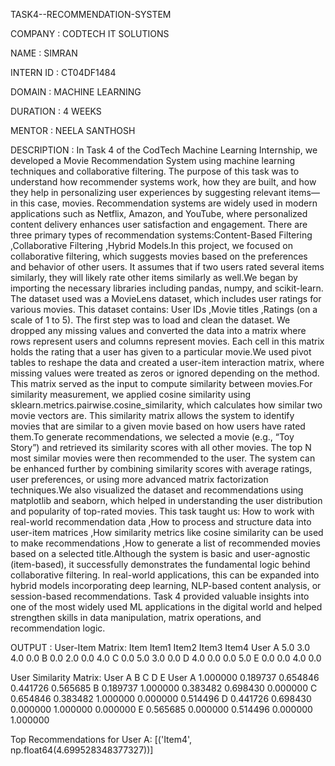 TASK4--RECOMMENDATION-SYSTEM

COMPANY : CODTECH IT SOLUTIONS

NAME : SIMRAN

INTERN ID : CT04DF1484

DOMAIN : MACHINE LEARNING

DURATION : 4 WEEKS

MENTOR : NEELA SANTHOSH 

DESCRIPTION : In Task 4 of the CodTech Machine Learning Internship, we developed a Movie Recommendation System using machine learning techniques and collaborative filtering. The purpose of this task was to understand how recommender systems work, how they are built, and how they help in personalizing user experiences by suggesting relevant items—in this case, movies. Recommendation systems are widely used in modern applications such as Netflix, Amazon, and YouTube, where personalized content delivery enhances user satisfaction and engagement. There are three primary types of recommendation systems:Content-Based Filtering ,Collaborative Filtering ,Hybrid Models.In this project, we focused on collaborative filtering, which suggests movies based on the preferences and behavior of other users. It assumes that if two users rated several items similarly, they will likely rate other items similarly as well.We began by importing the necessary libraries including pandas, numpy, and scikit-learn. The dataset used was a MovieLens dataset, which includes user ratings for various movies. This dataset contains: User IDs ,Movie titles ,Ratings (on a scale of 1 to 5). The first step was to load and clean the dataset. We dropped any missing values and converted the data into a matrix where rows represent users and columns represent movies. Each cell in this matrix holds the rating that a user has given to a particular movie.We used pivot tables to reshape the data and created a user-item interaction matrix, where missing values were treated as zeros or ignored depending on the method. This matrix served as the input to compute similarity between movies.For similarity measurement, we applied cosine similarity using sklearn.metrics.pairwise.cosine_similarity, which calculates how similar two movie vectors are. This similarity matrix allows the system to identify movies that are similar to a given movie based on how users have rated them.To generate recommendations, we selected a movie (e.g., “Toy Story”) and retrieved its similarity scores with all other movies. The top N most similar movies were then recommended to the user. The system can be enhanced further by combining similarity scores with average ratings, user preferences, or using more advanced matrix factorization techniques.We also visualized the dataset and recommendations using matplotlib and seaborn, which helped in understanding the user distribution and popularity of top-rated movies. This task taught us: How to work with real-world recommendation data ,How to process and structure data into user-item matrices ,How similarity metrics like cosine similarity can be used to make recommendations ,How to generate a list of recommended movies based on a selected title.Although the system is basic and user-agnostic (item-based), it successfully demonstrates the fundamental logic behind collaborative filtering. In real-world applications, this can be expanded into hybrid models incorporating deep learning, NLP-based content analysis, or session-based recommendations. Task 4 provided valuable insights into one of the most widely used ML applications in the digital world and helped strengthen skills in data manipulation, matrix operations, and recommendation logic.

OUTPUT : 
User-Item Matrix:
 Item  Item1  Item2  Item3  Item4
User
A       5.0    3.0    4.0    0.0
B       0.0    2.0    0.0    4.0
C       0.0    5.0    3.0    0.0
D       4.0    0.0    0.0    5.0
E       0.0    0.0    4.0    0.0

User Similarity Matrix:
 User         A         B         C         D         E
User
A     1.000000  0.189737  0.654846  0.441726  0.565685
B     0.189737  1.000000  0.383482  0.698430  0.000000
C     0.654846  0.383482  1.000000  0.000000  0.514496
D     0.441726  0.698430  0.000000  1.000000  0.000000
E     0.565685  0.000000  0.514496  0.000000  1.000000

Top Recommendations for User A:
 [('Item4', np.float64(4.699528348377327))]
